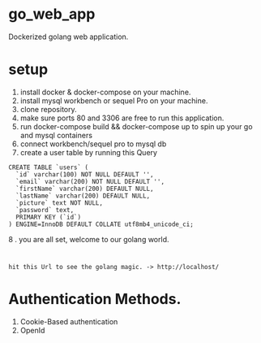 # go_web_app
Dockerized golang web application.

# setup
1. install docker & docker-compose on your machine.
2. install mysql workbench or sequel Pro on your machine.
3. clone repository.
4. make sure ports 80 and 3306 are free to run this application.
5. run docker-compose  build && docker-compose up to spin up your go and mysql containers
6. connect workbench/sequel pro to mysql db
7. create a user table by running this Query 
```
CREATE TABLE `users` (
  `id` varchar(100) NOT NULL DEFAULT '',
  `email` varchar(200) NOT NULL DEFAULT '',
  `firstName` varchar(200) DEFAULT NULL,
  `lastName` varchar(200) DEFAULT NULL,
  `picture` text NOT NULL,
  `password` text,
  PRIMARY KEY (`id`)
) ENGINE=InnoDB DEFAULT COLLATE utf8mb4_unicode_ci;
```
8 . you are all set, welcome to our golang world.
#
```
hit this Url to see the golang magic. -> http://localhost/
```
# Authentication Methods.
1. Cookie-Based authentication
2. OpenId


